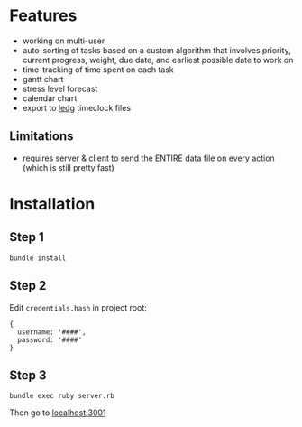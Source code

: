 # Features
- working on multi-user
- auto-sorting of tasks based on a custom algorithm that involves priority,
  current progress, weight, due date, and earliest possible date to work on
- time-tracking of time spent on each task
- gantt chart
- stress level forecast
- calendar chart
- export to [ledg](https://github.com/SitanHuang/ledg) timeclock files

## Limitations
- requires server & client to send the ENTIRE data file on every action (which
  is still pretty fast)

# Installation

## Step 1

```
bundle install
```

## Step 2

Edit `credentials.hash` in project root:

```
{
  username: '####',
  password: '####'
}
```

## Step 3

```
bundle exec ruby server.rb
```

Then go to [localhost:3001](http://localhost:3001)
